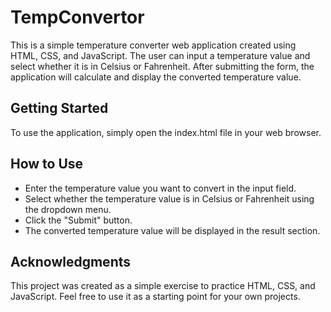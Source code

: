# TempConvertor

This is a simple temperature converter web application created using HTML, CSS, and JavaScript. The user can input a temperature value and select whether it is in Celsius or Fahrenheit. After submitting the form, the application will calculate and display the converted temperature value.

## Getting Started
To use the application, simply open the index.html file in your web browser.

## How to Use
- Enter the temperature value you want to convert in the input field.
- Select whether the temperature value is in Celsius or Fahrenheit using the dropdown menu.
- Click the "Submit" button.
- The converted temperature value will be displayed in the result section.

## Acknowledgments
This project was created as a simple exercise to practice HTML, CSS, and JavaScript. Feel free to use it as a starting point for your own projects.

